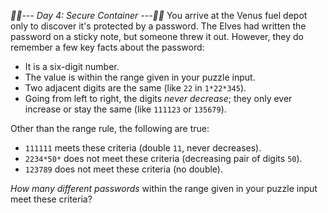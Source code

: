 *:calendar::calendar:--- Day 4: Secure Container ---:calendar::calendar:*
You arrive at the Venus fuel depot only to discover it's protected by a password.  The Elves had written the password on a sticky note, but someone threw it out.
However, they do remember a few key facts about the password:

- It is a six-digit number.
- The value is within the range given in your puzzle input.
- Two adjacent digits are the same (like `22` in `1*22*345`).
- Going from left to right, the digits *never decrease*; they only ever increase or stay the same (like `111123` or `135679`).

Other than the range rule, the following are true:

- `111111` meets these criteria (double `11`, never decreases).
- `2234*50*` does not meet these criteria (decreasing pair of digits `50`).
- `123789` does not meet these criteria (no double).

*How many different passwords* within the range given in your puzzle input meet these criteria?
